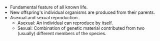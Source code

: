 - Fundamental feature of all known life.
- New offspring's individual organisms are produced from their parents.
- Asexual and sexual reproduction.
	-	Asexual: An individual can reproduce by itself.
	-	Sexual: Combination of genetic material contributed from two (usually) different members of the species.
